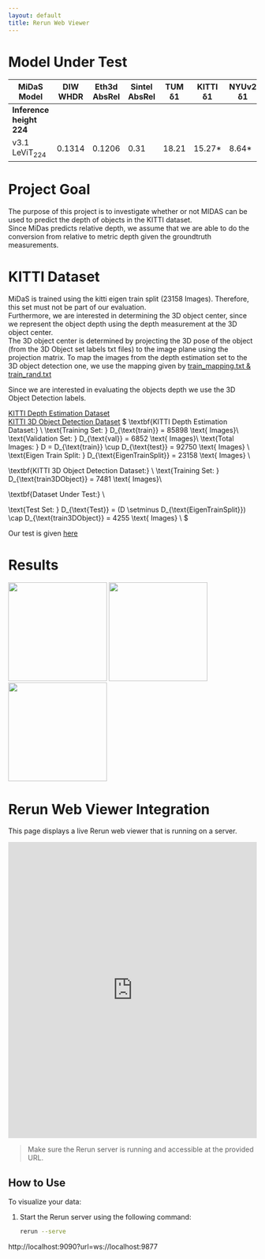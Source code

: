 ```yaml
---
layout: default
title: Rerun Web Viewer
---
```


# Model Under Test

| MiDaS Model          | DIW WHDR | Eth3d AbsRel | Sintel AbsRel | TUM δ1  | KITTI δ1  | NYUv2 δ1 | Imp. % | Par. M | FPS  |
|----------------------|----------|--------------|---------------|---------|-----------|-----------|--------|--------|------|
| **Inference height 224** |          |              |               |         |           |           |        |        |      |
| v3.1 LeViT<sub>224</sub>  | 0.1314   | 0.1206       | 0.31        | 18.21   | 15.27*    | 8.64*     | -40     | 51    | 73  |

# Project Goal

The purpose of this project is to investigate whether or not MIDAS can be used to predict the depth of objects in the KITTI dataset. \
Since MiDas predicts relative depth, we assume that we are able to do the conversion from relative to metric depth given the groundtruth measurements.

# KITTI Dataset

MiDaS is trained using the kitti eigen train split (23158 Images). Therefore, this set must not be part of our evaluation. \
Furthermore, we are interested in determining the 3D object center, since we represent the object depth using the depth measurement at the 3D object center. \
The 3D object center is determined by projecting the 3D pose of the object (from the 3D Object set labels txt files) to the image plane using the projection matrix. 
To map the images from the depth estimation set to the 3D object detection one, we use the mapping given by [train_mapping.txt & train_rand.txt](https://github.com/bostondiditeam/kitti/tree/master/resources/devkit_object/mapping)

Since we are interested in evaluating the objects depth we use the 3D Object Detection labels. 

[KITTI Depth Estimation Dataset](https://www.cvlibs.net/datasets/kitti/eval_depth_all.php) \
[KITTI 3D Object Detection Dataset](https://www.cvlibs.net/datasets/kitti/eval_object.php?obj_benchmark=3d)
$
\textbf{KITTI Depth Estimation Dataset:} \\
\text{Training Set: } D_{\text{train}} = 85898 \text{ Images}\\
\text{Validation Set: } D_{\text{val}} = 6852 \text{ Images}\\
\text{Total Images: } D = D_{\text{train}} \cup D_{\text{test}} = 92750 \text{ Images} \\
\text{Eigen Train Split: } D_{\text{EigenTrainSplit}} = 23158 \text{ Images} \\

\textbf{KITTI 3D Object Detection Dataset:} \\
\text{Training Set: } D_{\text{train3DObject}} = 7481 \text{ Images}\\

\textbf{Dataset Under Test:} \\

\text{Test Set: } D_{\text{Test}} = (D \setminus D_{\text{EigenTrainSplit}}) \cap D_{\text{train3DObject}} = 4255 \text{ Images} \\
$

Our test is given [here](https://drive.google.com/file/d/1ITTkj25Jte3Oc1OyrIViZkvvk04XMIMY/view?usp=drive_link)

# Results

<img src="./images/image1.jpg" width="200" style="display:inline-block;"/>
<img src="./images/image2.jpg" width="200" style="display:inline-block;"/>
<img src="./images/image3.jpg" width="200" style="display:inline-block;"/>

# Rerun Web Viewer Integration

This page displays a live Rerun web viewer that is running on a server.

<!-- Embed the Rerun viewer using an iframe -->
<iframe src="http://localhost:9090?url=ws://localhost:9877" width="100%" height="600" frameborder="0" allowfullscreen></iframe>

> Make sure the Rerun server is running and accessible at the provided URL.




## How to Use

To visualize your data:
1. Start the Rerun server using the following command:
   ```bash
   rerun --serve

http://localhost:9090?url=ws://localhost:9877


